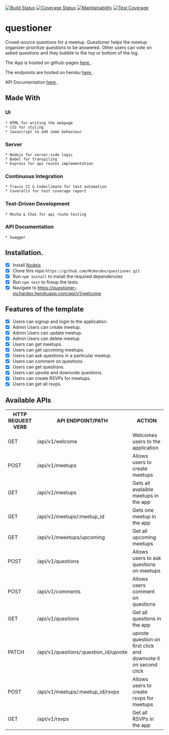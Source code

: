 [![Build Status](https://travis-ci.org/McHardex/questioner.svg?branch=master)](https://travis-ci.org/McHardex/questioner)
[![Coverage Status](https://coveralls.io/repos/github/McHardex/questioner/badge.svg)](https://coveralls.io/github/McHardex/questioner)
[![Maintainability](https://api.codeclimate.com/v1/badges/13df4ea0847c4ab6e3e1/maintainability)](https://codeclimate.com/github/McHardex/questioner/maintainability)
[![Test Coverage](https://api.codeclimate.com/v1/badges/13df4ea0847c4ab6e3e1/test_coverage)](https://codeclimate.com/github/McHardex/questioner/test_coverage)

# questioner
Crowd-source questions for a meetup. Questioner helps the meetup organizer prioritize questions to be answered. Other users can vote on asked questions and they bubble to the top or bottom of the log.

The App is hosted on github-pages [ here ](https://mchardex.github.io/questioner/).


The endpoints are hosted on heroku [ here ](https://questioner-mchardex.herokuapp.com/api/v1/welcome).


API Documentation [ here ](https://questioner-mchardex.herokuapp.com/api-docs).

## Made With
  ### UI
    * HTML for writing the webpage
    * CSS for styling
    * Javascript to add some behaviour
  
  ### Server
    * Nodejs for server-side logic
    * Babel for transpiling
    * Express for api routes implementation

  ### Continuous Integration
    * Travis CI & Codeclimate for test automation
    * Coveralls for test coverage report
  
  ### Test-Driven Development
    * Mocha & Chai for api route testing

  ### API Documentation
    * Swagger

## Installation.
  - [x] Install [Nodejs](https://nodejs.org/en/download/)
  - [x] Clone this repo ``` https://github.com/McHardex/questioner.git ```
  - [x] Run ```npm install``` to install the required dependencies
  - [x] Run ```npm test``` to fireup the tests
  - [x] Navigate to https://questioner-mchardex.herokuapp.com/api/v1/welcome

## Features of the template
- [x] Users can signup and login to the application.
- [x] Admin Users can create meetup.
- [x] Admin Users can update meetup.
- [x] Admin Users can delete meetup.
- [x] Users can get meetups.
- [x] Users can get upcoming meetups.
- [x] Users can ask questions in a particular meetup.
- [x] Users can comment on questions
- [x] Users can get questions.
- [x] Users can upvote and downvote questions.
- [x] Users can create RSVPs for meetups.
- [x] Users can get all rsvps.

## Available APIs
<table>
  <tr>
      <th>HTTP REQUEST VERB</th>
      <th>API ENDPOINT/PATH</th>
      <th>ACTION</th>
  </tr>
  <tr>
      <td>GET</td>
      <td>/api/v1/welcome</td>
      <td>Welcomes users to the application</td>
  </tr>
  <tr>
      <td>POST</td>
      <td>/api/v1/meetups</td>
      <td>Allows users to create meetups</td>
  </tr>
  <tr>
      <td>GET</td>
      <td>/api/v1/meetups</td>
      <td>Gets all avalaible meetups in the app</td>
  </tr>
  <tr>
      <td>GET</td>
      <td>/api/v1/meetups/:meetup_id</td>
      <td>Gets one meetup in the app</td>
  </tr>
  <tr>
      <td>GET</td>
      <td>/api/v1/meeetups/upcoming</td>
      <td>Get all upcoming meetups</td>
  </tr>
  <tr>
      <td>POST</td>
      <td>/api/v1/questions</td>
      <td>Allows users to ask questions on meetups</td>
  </tr>
  <tr>
      <td>POST</td>
      <td>/api/v1/comments</td>
      <td>Allows users comment on questions</td>
  </tr>
  <tr>
      <td>GET</td>
      <td>/api/v1/questions</td>
      <td>Get all questions in the app</td>
  </tr>
  <tr>
      <td>PATCH</td>
      <td>/api/v1/questions/:question_id/upvote</td>
      <td>upvote question on first click and downvote it on second click</td>
  </tr>
  <tr>
      <td>POST</td>
      <td>/api/v1/meetups/:meetup_id/rsvps</td>
      <td>Allows users to create rsvps for meetups</td>
  </tr>
  <tr>
      <td>GET</td>
      <td>/api/v1/rsvps</td>
      <td>Get all RSVPs in the app</td>
  </tr>
</table>

